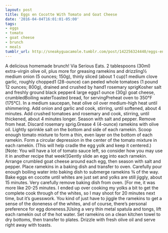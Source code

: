 ```yaml
---
layout: post
title: Eggs en Cocotte With Tomato and Goat Cheese
date: '2016-04-04T16:01:01-05:00'
tags:
- eggs
- tomato
- goat cheese
- brunch
- meals
tumblr_url: http://sneakyguacamole.tumblr.com/post/142256324440/eggs-en-cocotte-with-tomato-and-goat-cheese
---
```

A delicious homemade brunch! Via Serious Eats. 2 tablespoons (30ml) extra-virgin olive oil, plus more for greasing ramekins and drizzling½ medium onion (5 ounces; 150g), thinly sliced (about 1 cup)1 medium clove garlic, roughly chopped1 (28-ounce) can peeled whole tomatoes (1 pound 12 ounces; 800g), drained and crushed by hand1 rosemary sprigKosher salt and freshly ground black pepper4 large eggs1 ounce (30g) goat cheese, crumbledBoiling waterToasted bread, for servingPreheat oven to 350°F (175°C). In a medium saucepan, heat olive oil over medium-high heat until shimmering. Add onion and garlic and cook, stirring, until softened, about 4 minutes. Add crushed tomatoes and rosemary and cook, stirring, until thickened, about 4 minutes longer. Season with salt and pepper. Remove from heat. Discard rosemary sprig.Grease 4 (4-ounce) ramekins with olive oil. Lightly sprinkle salt on the bottom and side of each ramekin. Scoop enough tomato mixture to form a thin, even layer on the bottom of each ramekin. Form a circular depression in the center of the tomato mixture in each ramekin. (This will help cradle the egg yolk and keep it centered.) [Note: You will have a lot of tomato sauce left, so consider how you may use it in another recipe that week!]Gently slide an egg into each ramekin. Arrange crumbled goat cheese around each egg, then season with salt and pepper. Place ramekins in a baking dish and transfer to oven. Carefully pour enough boiling water into baking dish to submerge ramekins ¾ of the way. Bake eggs en cocotte until whites are just set and yolks are still jiggly, about 15 minutes. Very carefully remove baking dish from oven. [For me, it was more like 20-25 minutes. I ended up over cooking my yolks a bit to get the complete cook through of the whites, so I may shoot for 20 minutes next time, but it’s guesswork. You kind of just have to jiggle the ramekins to get a sense of the doneness of the whites, and of course, there’s personal preference for egg doneness.]Using a very thin metal spatula and tongs, lift each ramekin out of the hot water. Set ramekins on a clean kitchen towel to dry bottoms, then transfer to plates. Drizzle with fresh olive oil and serve right away with toasts.
